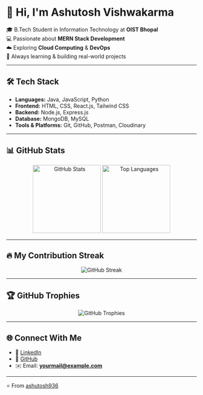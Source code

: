 # 👋 Hi, I'm Ashutosh Vishwakarma  

🎓 B.Tech Student in Information Technology at **OIST Bhopal**  
💻 Passionate about **MERN Stack Development**  
☁️ Exploring **Cloud Computing** & **DevOps**  
🚀 Always learning & building real-world projects  

---

## 🛠️ Tech Stack  
- **Languages:** Java, JavaScript, Python  
- **Frontend:** HTML, CSS, React.js, Tailwind CSS  
- **Backend:** Node.js, Express.js  
- **Database:** MongoDB, MySQL  
- **Tools & Platforms:** Git, GitHub, Postman, Cloudinary  

---

## 📊 GitHub Stats  

<p align="center">
  <img src="https://github-readme-stats.vercel.app/api?username=ashutosh936&show_icons=true&theme=tokyonight" alt="GitHub Stats" height="180px"/>
  <img src="https://github-readme-stats.vercel.app/api/top-langs/?username=ashutosh936&layout=compact&theme=tokyonight" alt="Top Languages" height="180px"/>
</p>

---

## 🔥 My Contribution Streak  

<p align="center">
  <img src="https://github-readme-streak-stats.herokuapp.com/?user=ashutosh936&theme=tokyonight" alt="GitHub Streak"/>
</p>

---

## 🏆 GitHub Trophies  

<p align="center">
  <img src="https://github-profile-trophy.vercel.app/?username=ashutosh936&theme=onedark&row=1&column=6" alt="GitHub Trophies"/>
</p>

---

## 🌐 Connect With Me  

- 💼 [LinkedIn](https://www.linkedin.com/in/ashu37)  
- 🐙 [GitHub](https://github.com/ashutosh936)  
- ✉️ Email: **yourmail@example.com**  

---

⭐️ From [ashutosh936](https://github.com/ashutosh936)

